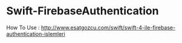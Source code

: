 # Swift-FirebaseAuthentication

How To Use : http://www.esatgozcu.com/swift/swift-4-ile-firebase-authentication-islemleri
